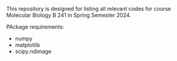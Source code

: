 This repository is designed for listing all relevant codes for course Molecular Biology B 241 in Spring Semester 2024.

PAckage requirements:

- numpy
- matplotlib
- scipy.ndimage
